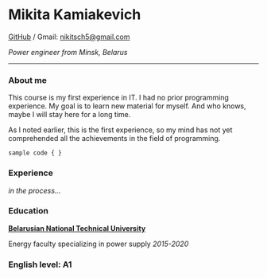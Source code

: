 # Mikita Kamiakevich

[GitHub](https://github.com/nikitsch) / Gmail: nikitsch5@gmail.com

*Power engineer from Minsk, Belarus*

----------

### About me

This course is my first experience in IT. I had no prior programming experience. My goal is to learn new material for myself. And who knows, maybe I will stay here for a long time.

As I noted earlier, this is the first experience, so my mind has not yet comprehended all the achievements in the field of programming.

`sample code { }`

### Experience

*in the process...*

### Education

[**Belarusian National Technical University**](http://www.bntu.by/)

Energy faculty specializing in power supply *2015-2020*

### English level: A1
